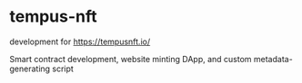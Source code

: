 # tempus-nft

development for https://tempusnft.io/

Smart contract development, website minting DApp, and custom metadata-generating script
